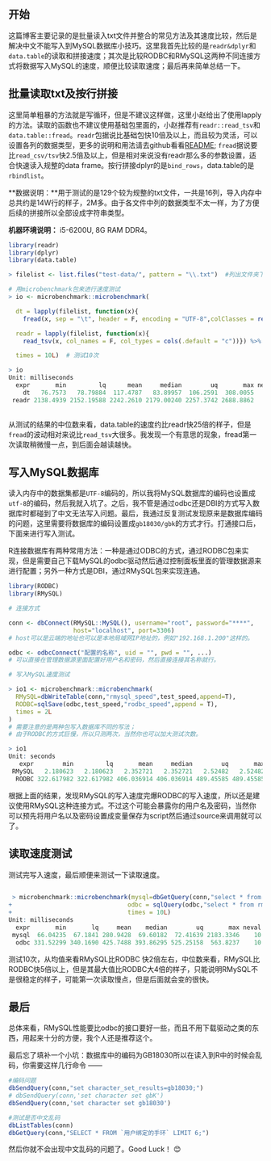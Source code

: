 

## 开始

这篇博客主要记录的是批量读入txt文件并整合的常见方法及其速度比较，然后是解决中文不能写入到MySQL数据库小技巧。这里我首先比较的是`readr&dplyr`和`data.table`的读取和拼接速度；其次是比较RODBC和RMySQL这两种不同连接方式将数据写入MySQL的速度，顺便比较读取速度；最后再来简单总结一下。


## 批量读取txt及按行拼接

这里简单粗暴的方法就是写循环，但是不建议这样做，这里小赵给出了使用lapply的方法。读取的函数也不建议使用基础包里面的，小赵推荐有`readr::read_tsv`和`data.table::fread`。`readr`包据说比基础包快10倍及以上，而且较为灵活，可以设置各列的数据类型，更多的说明和用法请去github看看[README](https://github.com/hadley/readr); `fread`据说要比`read_csv/tsv`快2.5倍及以上，但是相对来说没有readr那么多的参数设置，适合快速读入规整的data frame。按行拼接dplyr的是`bind_rows`，data.table的是`rbindlist`。

**数据说明：**用于测试的是129个较为规整的txt文件，一共是16列，导入内存中总共约是14W行的样子，2M多。由于各文件中列的数据类型不太一样，为了方便后续的拼接所以全部设成字符串类型。

**机器环境说明：** i5-6200U, 8G RAM DDR4。

```r
library(readr)
library(dplyr)
library(data.table)

> filelist <- list.files("test-data/", pattern = "\\.txt")  #列出文件夹下所有txt类型的文件

# 用microbenchmark包来进行速度测试
> io <- microbenchmark::microbenchmark(

  dt = lapply(filelist, function(x){
    fread(x, sep = "\t", header = F, encoding = "UTF-8",colClasses = rep("character",16))}) %>% rbindlist(),

  readr = lapply(filelist, function(x){
    read_tsv(x, col_names = F, col_types = cols(.default = "c"))}) %>% do.call("bind_rows", .),

  times = 10L)  # 测试10次

> io
Unit: milliseconds
  expr       min         lq      mean     median        uq       max neval cld
    dt   76.7573   78.79884  117.4787   83.89957  106.2591  308.0055    10  a 
 readr 2138.4939 2152.19588 2242.2610 2179.00240 2257.3742 2688.8862    10   b
  
```

从测试的结果的中位数来看，data.table的速度约比readr快25倍的样子，但是`fread`的波动相对来说比`read_tsv`大很多。我发现一个有意思的现象，fread第一次读取稍微慢一点，到后面会越读越快。

## 写入MySQL数据库

读入内存中的数据集都是`UTF-8`编码的，所以我将MySQL数据库的编码也设置成`utf-8`的编码，然后我就入坑了。之后，我不管是通过odbc还是DBI的方式写入数据库时都碰到了中文无法写入问题。最后，我通过反复测试发现原来是数据库编码的问题，这里需要将数据库的编码设置成`gb18030/gbk`的方式才行。打通接口后，下面来进行写入测试。

R连接数据库有两种常用方法：一种是通过ODBC的方式，通过RODBC包来实现，但是需要自己下载MySQL的odbc驱动然后通过控制面板里面的管理数据源来进行配置；另外一种方式是DBI，通过RMySQL包来实现连通。

```r
library(RODBC)
library(RMySQL)

# 连接方式

conn <- dbConnect(RMySQL::MySQL(), username="root", password="****",
                  host="localhost", port=3306)
# host可以是云端的地址也可以是本地局域网IP地址的，例如"192.168.1.200"这样的。

odbc <- odbcConnect("配置的名称", uid = "", pwd = "", ...)
# 可以直接在管理数据源里面配置好用户名和密码，然后直接连接其名称就行。

# 写入MySQL速度测试

> io1 <- microbenchmark::microbenchmark(
  RMySQL=dbWriteTable(conn,"rmysql_speed",test_speed,append=T),
  RODBC=sqlSave(odbc,test_speed,"rodbc_speed",append = T),
  times = 2L
)
# 需要注意的是两种包写入数据库不同的写法；
# 由于RODBC的方式巨慢，所以只测两次，当然你也可以加大测试次数。

> io1
Unit: seconds
   expr        min         lq       mean     median        uq       max neval cld
 RMySQL   2.180623   2.180623   2.352721   2.352721   2.52482   2.52482     2  a 
  RODBC 322.617982 322.617982 406.036914 406.036914 489.45585 489.45585     2   b
```

根据上面的结果，发现RMySQL的写入速度完爆RODBC的写入速度，所以还是建议使用RMySQL这种连接方式。不过这个可能会暴露你的用户名及密码，当然你可以预先将用户名以及密码设置成变量保存为script然后通过source来调用就可以了。



## 读取速度测试

测试完写入速度，最后顺便来测试一下读取速度。

```r
 
 > microbenchmark::microbenchmark(mysql=dbGetQuery(conn,"select * from rmysql_speed"),
+                                odbc = sqlQuery(odbc,"select * from rmysql_speed"),
+                                times = 10L)
Unit: milliseconds
  expr       min       lq     mean    median        uq       max neval cld
 mysql  66.04235  67.1841 280.9428  69.60182  72.41639 2183.3346    10   a
  odbc 331.52299 340.1690 425.7488 393.86295 525.25158  563.8237    10   a

```

测试10次，从均值来看RMySQL比RODBC 快2倍左右，中位数来看，RMySQL比RODBC快5倍以上，但是其最大值比RODBC大4倍的样子，只能说明RMySQL不是很稳定的样子，可能第一次读取慢点，但是后面就会变的很快。


## 最后

总体来看，RMySQL性能要比odbc的接口要好一些，而且不用下载驱动之类的东西，用起来十分的方便，我个人还是推荐这个。

最后忘了填补一个小坑：数据库中的编码为GB18030所以在读入到R中的时候会乱码，你需要这样几行命令 ——

```r
#编码问题
dbSendQuery(conn,"set character_set_results=gb18030;")
# dbSendQuery(conn,'set character set gbK')
dbSendQuery(conn,'set character set gb18030')

#测试是否中文乱码
dbListTables(conn)
dbGetQuery(conn,"SELECT * FROM `用户绑定的手环` LIMIT 6;")
```
然后你就不会出现中文乱码的问题了。Good Luck！ :blush:
